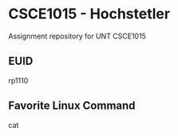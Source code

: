 # CSCE1015 - Hochstetler
Assignment repository for UNT CSCE1015
## EUID
rp1110
## Favorite Linux Command
cat
